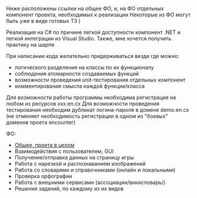 Ниже расположены ссылки на общее ФО, и, на ФО отдельных компонент проекта, необходимых к реализации
Некоторые из ФО могут быть уже в виде готовых ТЗ )

Реализация на C# по причине легкой доступности компонент .NET и легкой интеграции из Visual Studio. Также, мне хочется получить практику на шарпе

При написании кода желательно придерживаться везде где можно:
- логического разделения на классы по их функционалу
- соблюдения атомарности создаваемых функций
- возможности проведения unit-тестирования отдельных компонент
- комментирования смысла каждой функции/класса

Для возможности работы программы необходима регистрация на любом из ресурсов ххх.en.cx
Для возможности проведения тестирования необходим дубликат логина-пароля в домене demo.en.cx (не отменяет необходимость регистрации в одном из "боевых" доменов проета encounter)

ФО:
- [Общее, проета в целом](https://github.com/lnl122/Solver2/blob/master/docs/common.md)
- Взаимодействия с пользователем, GUI
- Получение/отправка данных на страницу игры
- Работа c нарезкой и распознаванием изображений
- Работа со словарями и справочниками (онлайн и локальными)
- Проверка орфографии
- Работа с внешними сервисами (ассоциации/викисловарь/)
- Решения заданий, по каждому из их видов

